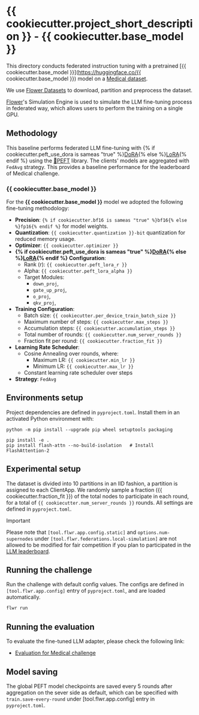 # {{ cookiecutter.project_short_description }} - {{ cookiecutter.base_model }}

This directory conducts federated instruction tuning with a pretrained [{{ cookiecutter.base_model }}](https://huggingface.co/{{ cookiecutter.base_model }}) model on a [Medical dataset](https://huggingface.co/datasets/flwrlabs/medical-meadow-medical-flashcards).

We use [Flower Datasets](https://flower.dev/docs/datasets/) to download, partition and preprocess the dataset.

[Flower](https://flower.ai/)'s Simulation Engine is used to simulate the LLM fine-tuning process in federated way,
which allows users to perform the training on a single GPU.


## Methodology

This baseline performs federated LLM fine-tuning with {% if cookiecutter.peft_use_dora is sameas "true" %}[DoRA](https://arxiv.org/abs/2402.09353){% else %}[LoRA](https://arxiv.org/abs/2106.09685){% endif %} using the [🤗PEFT](https://huggingface.co/docs/peft/en/index) library.
The clients' models are aggregated with `FedAvg` strategy.
This provides a baseline performance for the leaderboard of Medical challenge.

### {{ cookiecutter.base_model }}

For the **{{ cookiecutter.base_model }}** model we adopted the following fine-tuning methodology:

- **Precision**: `{% if cookiecutter.bf16 is sameas "true" %}bf16{% else %}fp16{% endif %}` for model weights.
- **Quantization**: `{{ cookiecutter.quantization }}-bit` quantization for reduced memory usage.
- **Optimizer**: `{{ cookiecutter.optimizer }}`
- **{% if cookiecutter.peft_use_dora is sameas "true" %}[DoRA](https://arxiv.org/abs/2402.09353){% else %}[LoRA](https://arxiv.org/abs/2106.09685){% endif %} Configuration**:
  - Rank (r): `{{ cookiecutter.peft_lora_r }}`
  - Alpha: `{{ cookiecutter.peft_lora_alpha }}`
  - Target Modules:
    - `down_proj`,
    - `gate_up_proj`,
    - `o_proj`,
    - `qkv_proj`,
- **Training Configuration**:
  - Batch size: `{{ cookiecutter.per_device_train_batch_size }}`
  - Maximum number of steps: `{{ cookiecutter.max_steps }}`
  - Accumulation steps: `{{ cookiecutter.accumulation_steps }}`
  - Total number of rounds: `{{ cookiecutter.num_server_rounds }}`
  - Fraction fit per round: `{{ cookiecutter.fraction_fit }}`
- **Learning Rate Scheduler**:
  - Cosine Annealing over rounds, where:
    - Maximum LR: `{{ cookiecutter.min_lr }}`
    - Minimum LR: `{{ cookiecutter.max_lr }}`
  - Constant learning rate scheduler over steps
- **Strategy**: `FedAvg`

## Environments setup

Project dependencies are defined in `pyproject.toml`. Install them in an activated Python environment with:

```shell
python -m pip install --upgrade pip wheel setuptools packaging

pip install -e .
pip install flash-attn --no-build-isolation   # Install FlashAttention-2
```

## Experimental setup

The dataset is divided into 10 partitions in an IID fashion, a partition is assigned to each ClientApp.
We randomly sample a fraction ({{ cookiecutter.fraction_fit }}) of the total nodes to participate in each round, for a total of `{{ cookiecutter.num_server_rounds }}` rounds.
All settings are defined in `pyproject.toml`.

> [!IMPORTANT]
> Please note that `[tool.flwr.app.config.static]` and `options.num-supernodes` under `[tool.flwr.federations.local-simulation]` are not allowed to be modified for fair competition if you plan to participated in the [LLM leaderboard](https://flower.ai/benchmarks/llm-leaderboard).


## Running the challenge

Run the challenge with default config values.
The configs are defined in `[tool.flwr.app.config]` entry of `pyproject.toml`, and are loaded automatically.

```bash
flwr run
```

## Running the evaluation

To evaluate the fine-tuned LLM adapter, please check the following link:

-  [Evaluation for Medical challenge](https://github.com/adap/flower/tree/main/benchmarks/flowertune-llm/evaluation/medical)

## Model saving

The global PEFT model checkpoints are saved every 5 rounds after aggregation on the sever side as default, which can be specified with `train.save-every-round` under [tool.flwr.app.config] entry in `pyproject.toml`.
